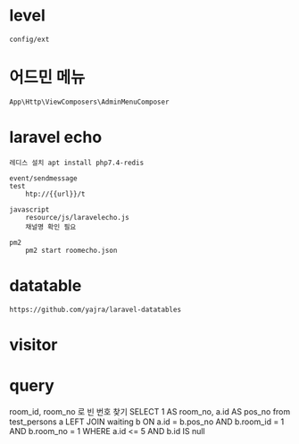 # level 
    config/ext
    
# 어드민 메뉴
    App\Http\ViewComposers\AdminMenuComposer

# laravel echo 

    레디스 설치 apt install php7.4-redis

    event/sendmessage
    test 
        htp://{{url}}/t

    javascript 
        resource/js/laravelecho.js
        채널명 확인 필요

    pm2
        pm2 start roomecho.json
        
# datatable
    https://github.com/yajra/laravel-datatables

# visitor

# query
room_id, room_no 로 빈 번호 찾기
    SELECT 
    1 AS room_no, a.id AS pos_no
    from test_persons a
    LEFT JOIN waiting b ON a.id = b.pos_no AND b.room_id = 1 AND b.room_no = 1
    WHERE a.id <= 5
    AND b.id IS null


